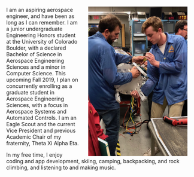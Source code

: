 <img src="images/rocket.jpeg" alt="" align="right" height="400" hspace="20"/>  I am an aspiring aerospace engineer, and have been as long as I can remember.  I am a junior undergraduate Engineering Honors student at the University of Colorado Boulder, with a declared Bachelor of Science in Aerospace Engineering Sciences and a minor in Computer Science. This upcoming Fall 2019, I plan on concurrently enrolling as a graduate student in Aerospace Engineering Sciences, with a focus in Aerospace Systems and Automated Controls. I am an Eagle Scout and the current Vice President and previous Academic Chair of my fraternity, Theta Xi Alpha Eta.

In my free time, I enjoy coding and app development, skiing, camping, backpacking, and rock climbing, and listening to and making music.
